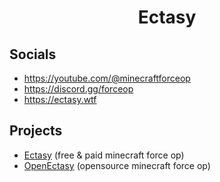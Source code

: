 <h1 align="center">Ectasy</h1>

## Socials
- https://youtube.com/@minecraftforceop
- https://discord.gg/forceop
- https://ectasy.wtf

## Projects
- <a href="https://ectasy.wtf">Ectasy</a> (free & paid minecraft force op)
- <a href="https://github.com/Body-Alhoha/OpenEctasy">OpenEctasy</a> (opensource minecraft force op)
